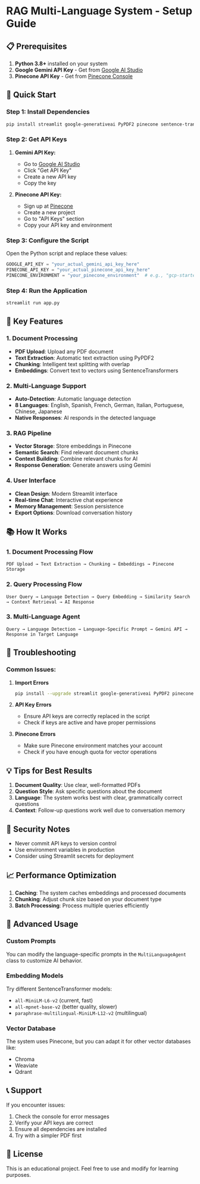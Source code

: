 # RAG Multi-Language System - Setup Guide

## 📋 Prerequisites

1. **Python 3.8+** installed on your system
2. **Google Gemini API Key** - Get from [Google AI Studio](https://makersuite.google.com/app/apikey)
3. **Pinecone API Key** - Get from [Pinecone Console](https://www.pinecone.io/)

## 🚀 Quick Start

### Step 1: Install Dependencies
```bash
pip install streamlit google-generativeai PyPDF2 pinecone sentence-transformers langdetect
```

### Step 2: Get API Keys

1. **Gemini API Key:**
   - Go to [Google AI Studio](https://makersuite.google.com/app/apikey)
   - Click "Get API Key"
   - Create a new API key
   - Copy the key

2. **Pinecone API Key:**
   - Sign up at [Pinecone](https://www.pinecone.io/)
   - Create a new project
   - Go to "API Keys" section
   - Copy your API key and environment

### Step 3: Configure the Script

Open the Python script and replace these values:
```python
GOOGLE_API_KEY = "your_actual_gemini_api_key_here"
PINECONE_API_KEY = "your_actual_pinecone_api_key_here"
PINECONE_ENVIRONMENT = "your_pinecone_environment"  # e.g., "gcp-starter"
```

### Step 4: Run the Application
```bash
streamlit run app.py
```

## 🎯 Key Features

### 1. Document Processing
- **PDF Upload**: Upload any PDF document
- **Text Extraction**: Automatic text extraction using PyPDF2
- **Chunking**: Intelligent text splitting with overlap
- **Embeddings**: Convert text to vectors using SentenceTransformers

### 2. Multi-Language Support
- **Auto-Detection**: Automatic language detection
- **8 Languages**: English, Spanish, French, German, Italian, Portuguese, Chinese, Japanese
- **Native Responses**: AI responds in the detected language

### 3. RAG Pipeline
- **Vector Storage**: Store embeddings in Pinecone
- **Semantic Search**: Find relevant document chunks
- **Context Building**: Combine relevant chunks for AI
- **Response Generation**: Generate answers using Gemini

### 4. User Interface
- **Clean Design**: Modern Streamlit interface
- **Real-time Chat**: Interactive chat experience
- **Memory Management**: Session persistence
- **Export Options**: Download conversation history

## 📚 How It Works

### 1. Document Processing Flow
```
PDF Upload → Text Extraction → Chunking → Embeddings → Pinecone Storage
```

### 2. Query Processing Flow
```
User Query → Language Detection → Query Embedding → Similarity Search → Context Retrieval → AI Response
```

### 3. Multi-Language Agent
```
Query → Language Detection → Language-Specific Prompt → Gemini API → Response in Target Language
```

## 🔧 Troubleshooting

### Common Issues:

1. **Import Errors**
   ```bash
   pip install --upgrade streamlit google-generativeai PyPDF2 pinecone-client sentence-transformers langdetect
   ```

2. **API Key Errors**
   - Ensure API keys are correctly replaced in the script
   - Check if keys are active and have proper permissions

3. **Pinecone Errors**
   - Make sure Pinecone environment matches your account
   - Check if you have enough quota for vector operations

## 💡 Tips for Best Results

1. **Document Quality**: Use clear, well-formatted PDFs
2. **Question Style**: Ask specific questions about the document
3. **Language**: The system works best with clear, grammatically correct questions
4. **Context**: Follow-up questions work well due to conversation memory

## 🔐 Security Notes

- Never commit API keys to version control
- Use environment variables in production
- Consider using Streamlit secrets for deployment

## 📈 Performance Optimization

1. **Caching**: The system caches embeddings and processed documents
2. **Chunking**: Adjust chunk size based on your document type
3. **Batch Processing**: Process multiple queries efficiently

## 🌟 Advanced Usage

### Custom Prompts
You can modify the language-specific prompts in the `MultiLanguageAgent` class to customize AI behavior.

### Embedding Models
Try different SentenceTransformer models:
- `all-MiniLM-L6-v2` (current, fast)
- `all-mpnet-base-v2` (better quality, slower)
- `paraphrase-multilingual-MiniLM-L12-v2` (multilingual)

### Vector Database
The system uses Pinecone, but you can adapt it for other vector databases like:
- Chroma
- Weaviate
- Qdrant

## 📞 Support

If you encounter issues:
1. Check the console for error messages
2. Verify your API keys are correct
3. Ensure all dependencies are installed
4. Try with a simpler PDF first

## 📄 License

This is an educational project. Feel free to use and modify for learning purposes.
